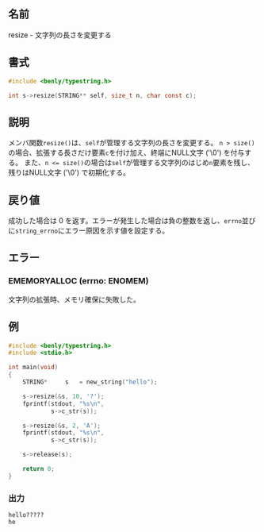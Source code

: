## 名前

resize - 文字列の長さを変更する

## 書式

```c
#include <benly/typestring.h>

int s->resize(STRING** self, size_t n, char const c);
```

## 説明

メンバ関数`resize()`は、`self`が管理する文字列の長さを変更する。
`n > size()`の場合、拡張する長さだけ要素`c`を付け加え、終端にNULL文字 ('\0') を付与する。
また、`n <= size()`の場合は`self`が管理する文字列のはじめ`n`要素を残し、残りはNULL文字 ('\0') で初期化する。

## 戻り値

成功した場合は 0 を返す。エラーが発生した場合は負の整数を返し、`errno`並びに`string_errno`にエラー原因を示す値を設定する。

## エラー

### EMEMORYALLOC (errno: ENOMEM)

文字列の拡張時、メモリ確保に失敗した。

## 例

```c
#include <benly/typestring.h>
#include <stdio.h>

int main(void)
{
    STRING*     s   = new_string("hello");

    s->resize(&s, 10, '?');
    fprintf(stdout, "%s\n",
            s->c_str(s));

    s->resize(&s, 2, 'A');
    fprintf(stdout, "%s\n",
            s->c_str(s));

    s->release(s);

    return 0;
}
```

### 出力

```
hello?????
he
```
